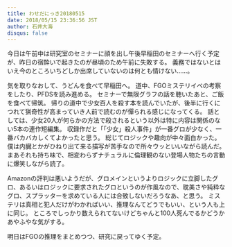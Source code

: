 ```yaml
---
title: わせだにっき20180515
date: 2018/05/15 23:36:56 JST
author: 石井大海
disqus: false
---
```


今日は午前中は研究室のセミナーに顔を出し午後早稲田のセミナーへ行く予定が、昨日の宿酔いで起きたのが昼頃のため午前に失敗する。
義務ではないとはいえ今のところいちどしか出席していないのは何とも情けない……。

気を取りなおして、うどんを食べて早稲田へ。
道中、FGOミステリイベの考察をしたり、PFDSを読み進める。
セミナーで無限グラフの話を聴いたあと、ご飯を食べて帰筑。
帰りの道中で少女百人を殺す本を読んでいたが、後半に行くにつれて猟奇性が高まっていき人前で読むのが憚られる感じになってくる。
話としては、少女20人が何らかの方法で殺されるという以外は特に内容は関係のない5本の連作短編集。
収録作だと「「少女」殺人事件」が一番グロが少なく、一番バカバカしくてよかったと思う。
総じてロジックや趣向が中々面白かった。僕は内臓とかがひねり出て来る描写が苦手なので所々ウッといいながら読んだ。
まあそれも持ち味で、相変わらずナチュラルに倫理観のない登場人物たちの言動に爆笑しながら読了。

[](asin:433491201X)

Amazonの評判は悪いようだが、グロメインというよりロジックに立脚したグロ、あるいはロジックに要求されたグロというのが作風なので、耽美さや純粋なグロ、スプラッターを求めている人には合致しないだろうなあ、と思う。
ミステリは真相と犯人だけがわかればいい、推理なんてどうでもいい、という人も上に同じ。
ところでしっかり数えられてないけどちゃんと100人死んでるかどうかあやふやな気がする。

明日はFGOの推理をまとめつつ、研究に戻ってゆく予定。
